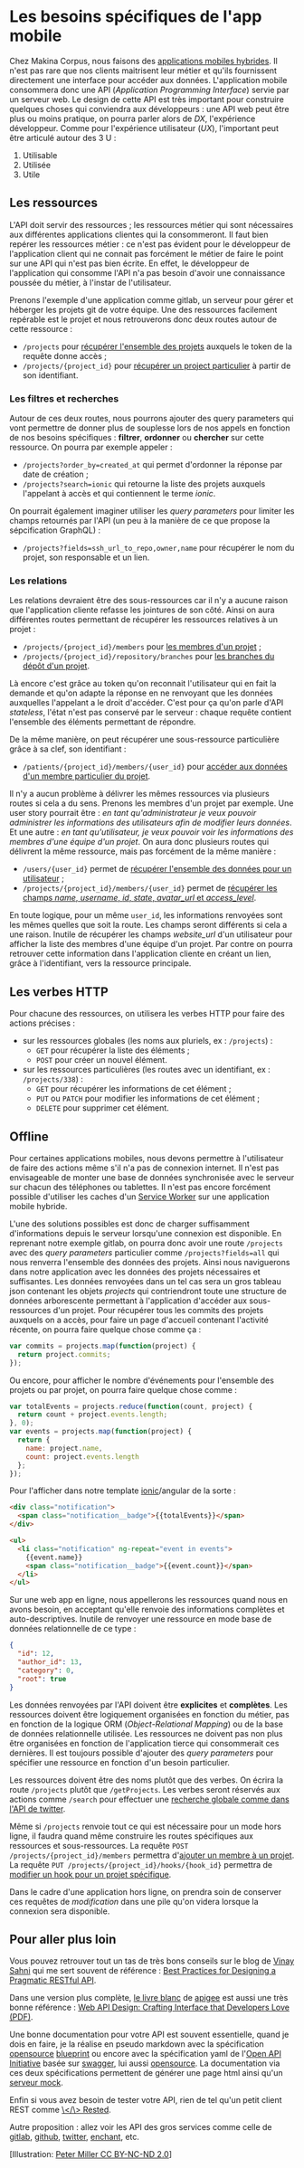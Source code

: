 # Les besoins spécifiques de l'app mobile

Chez Makina Corpus, nous faisons des [applications mobiles hybrides](http://edit.makina-corpus.com/blog/metier/2016/quelle-solution-pour-mon-application-mobile-hybride).
Il n'est pas rare que nos clients maitrisent leur métier et qu'ils fournissent directement une interface pour accéder aux données.
L'application mobile consommera donc une API (*Application Programming Interface*) servie par un serveur web.
Le design de cette API est très important pour construire quelques choses qui conviendra aux développeurs :
une API web peut être plus ou moins pratique, on pourra parler alors de *DX*, l'expérience développeur.
Comme pour l'expérience utilisateur (*UX*), l'important peut être articulé autour des 3 U :

1. Utilisable
2. Utilisée
3. Utile

## Les ressources

L'API doit servir des ressources ;
les ressources métier qui sont nécessaires aux différentes applications clientes qui la consommeront.
Il faut bien repérer les ressources métier :
ce n'est pas évident pour le développeur de l'application client qui ne connait pas forcément le métier de faire le point sur une API qui n'est pas bien écrite.
En effet, le développeur de l'application qui consomme l'API n'a pas besoin d'avoir une connaissance poussée du métier, à l'instar de l'utilisateur.

Prenons l'exemple d'une application comme gitlab, un serveur pour gérer et héberger les projets git de votre équipe.
Une des ressources facilement repérable est le projet et nous retrouverons donc deux routes autour de cette ressource :

- `/projects` pour [récupérer l'ensemble des projets](http://doc.gitlab.com/ce/api/projects.html#list-projects) auxquels le token de la requête donne accès ;
- `/projects/{project_id}` pour [récupérer un project particulier](http://doc.gitlab.com/ce/api/projects.html#get-single-project) à partir de son identifiant.

### Les filtres et recherches

Autour de ces deux routes, nous pourrons ajouter des query parameters qui vont permettre de donner plus de souplesse lors de nos appels en fonction de nos besoins spécifiques :
**filtrer**, **ordonner** ou **chercher** sur cette ressource.
On pourra par exemple appeler :

- `/projects?order_by=created_at` qui permet d'ordonner la réponse par date de création ;
- `/projects?search=ionic` qui retourne la liste des projets auxquels l'appelant à accès et qui contiennent le terme *ionic*.

On pourrait également imaginer utiliser les *query parameters* pour limiter les champs retournés par l'API (un peu à la manière de ce que propose la sépcification GraphQL) :

- `/projects?fields=ssh_url_to_repo,owner,name` pour récupérer le nom du projet, son responsable et un lien.

### Les relations

Les relations devraient être des sous-ressources car il n'y a aucune raison que l'application cliente refasse les jointures de son côté.
Ainsi on aura différentes routes permettant de récupérer les ressources relatives à un projet :

- `/projects/{project_id}/members` pour [les membres d'un projet](http://doc.gitlab.com/ce/api/projects.html#list-project-team-members) ;
- `/projects/{project_id}/repository/branches` pour [les branches du dépôt d'un projet](http://doc.gitlab.com/ce/api/projects.html#list-branches).

Là encore c'est grâce au token qu'on reconnait l'utilisateur qui en fait la demande et qu'on adapte la réponse en ne renvoyant que les données auxquelles l'appelant a le droit d'accéder.
C'est pour ça qu'on parle d'API *stateless*, l'état n'est pas conservé par le serveur :
chaque requête contient l'ensemble des éléments permettant de répondre.

De la même manière, on peut récupérer une sous-ressource particulière grâce à sa clef, son identifiant :

- `/patients/{project_id}/members/{user_id}` pour [accéder aux données d'un membre particulier du projet](http://doc.gitlab.com/ce/api/projects.html#get-project-team-member).

Il n'y a aucun problème à délivrer les mêmes ressources via plusieurs routes si cela a du sens.
Prenons les membres d'un projet par exemple.
Une user story pourrait être :
*en tant qu'administrateur je veux pouvoir administrer les informations des utilisateurs afin de modifier leurs données*.
Et une autre :
*en tant qu'utilisateur, je veux pouvoir voir les informations des membres d'une équipe d'un projet*.
On aura donc plusieurs routes qui délivrent la même ressource, mais pas forcément de la même manière :

- `/users/{user_id}` permet de [récupérer l'ensemble des données pour un utilisateur](http://doc.gitlab.com/ce/api/users.html#for-user) ;
- `/projects/{project_id}/members/{user_id}` permet de [récupérer les champs *name*, *username*, *id*, *state*, *avatar_url* et *access_level*](http://doc.gitlab.com/ce/api/projects.html#get-project-team-member).

En toute logique, pour un même `user_id`, les informations renvoyées sont les mêmes quelles que soit la route.
Les champs seront différents si cela a une raison. Inutile de récupérer les champs *website_url* d'un utilisateur pour afficher la liste des membres d'une équipe d'un projet.
Par contre on pourra retrouver cette information dans l'application cliente en créant un lien, grâce à l'identifiant, vers la ressource principale.

## Les verbes HTTP

Pour chacune des ressources, on utilisera les verbes HTTP pour faire des actions précises :

- sur les ressources globales (les noms aux pluriels, ex : `/projects`) :
    - `GET` pour récupérer la liste des éléments ;
    - `POST` pour créer un nouvel élément.
- sur les ressources particulières (les routes avec un identifiant, ex : `/projects/338`) :
    - `GET` pour récupérer les informations de cet élément ;
    - `PUT` ou `PATCH` pour modifier les informations de cet élément ;
    - `DELETE` pour supprimer cet élément.

## Offline

Pour certaines applications mobiles, nous devons permettre à l'utilisateur de faire des actions même s'il n'a pas de connexion internet.
Il n'est pas envisageable de monter une base de données synchronisée avec le serveur sur chacun des téléphones ou tablettes.
Il n'est pas encore forcément possible d'utiliser les caches d'un [Service Worker](https://edit.makina-corpus.com/blog/metier/2016/decouvrir-le-service-worker) sur une application mobile hybride.

L'une des solutions possibles est donc de charger suffisamment d'informations depuis le serveur lorsqu'une connexion est disponible.
En reprenant notre exemple gitlab, on pourra donc avoir une route `/projects` avec des *query parameters* particulier comme `/projects?fields=all` qui nous renverra l'ensemble des données des projets.
Ainsi nous naviguerons dans notre application avec les données des projets nécessaires et suffisantes.
Les données renvoyées dans un tel cas sera un gros tableau json contenant les objets *projects* qui contriendront toute une structure de données arborescente permettant à l'application d'accéder aux sous-ressources d'un projet.
Pour récupérer tous les commits des projets auxquels on a accès, pour faire un page d'accueil contenant l'activité récente, on pourra faire quelque chose comme ça :

``` javascript
var commits = projects.map(function(project) {
  return project.commits;
});
```
Ou encore, pour afficher le nombre d'événements pour l'ensemble des projets ou par projet, on pourra faire quelque chose comme :

```javascript
var totalEvents = projects.reduce(function(count, project) {
  return count + project.events.length;
}, 0);
var events = projects.map(function(project) {
  return {
    name: project.name,
    count: project.events.length
  };
});
```

Pour l'afficher dans notre template [ionic](http://edit.makina-corpus.com/blog/metier/2015/bien-demarrer-avec-ionic)/angular de la sorte :

```html
<div class="notification">
  <span class="notification__badge">{{totalEvents}}</span>
</div>

<ul>
  <li class="notification" ng-repeat="event in events">
    {{event.name}}
    <span class="notification__badge">{{event.count}}</span>
  </li>
</ul>
```

Sur une web app en ligne, nous appellerons les ressources quand nous en avons besoin, en acceptant qu'elle renvoie des informations complètes et auto-descriptives.
Inutile de renvoyer une ressource en mode base de données relationnelle de ce type :

``` json
{
  "id": 12,
  "author_id": 13,
  "category": 0,
  "root": true
}
```

Les données renvoyées par l'API doivent être **explicites** et **complètes**.
Les ressources doivent être logiquement organisées en fonction du  métier, pas en fonction de la logique ORM (*Object-Relational Mapping*) ou de la base de données relationnelle utilisée.
Les ressources ne doivent pas non plus être organisées en fonction de l'application tierce qui consommerait ces dernières.
Il est toujours possible d'ajouter des *query parameters* pour spécifier une ressource en fonction d'un besoin particulier.

Les ressources doivent être des noms plutôt que des verbes.
On écrira la route `/projects` plutôt que `/getProjects`.
Les verbes seront réservés aux actions comme `/search` pour effectuer une [recherche globale comme dans l'API de twitter](https://dev.twitter.com/rest/public/search).

Même si `/projects` renvoie tout ce qui est nécessaire pour un mode hors ligne, il faudra quand même construire les routes spécifiques aux ressources et sous-ressources.
La requête `POST /projects/{project_id}/members` permettra d'[ajouter un membre à un projet](http://doc.gitlab.com/ce/api/projects.html#add-project-team-member).
La requête `PUT /projects/{project_id}/hooks/{hook_id}` permettra de [modifier un hook pour un projet spécifique](http://doc.gitlab.com/ce/api/projects.html#edit-project-hook).

Dans le cadre d'une application hors ligne, on prendra soin de conserver ces requêtes de *modification* dans une pile qu'on videra lorsque la connexion sera disponible.

## Pour aller plus loin

Vous pouvez retrouver tout un tas de très bons conseils sur le blog de [Vinay Sahni](http://twitter.com/veesahni) qui me sert souvent de référence : [Best Practices for Designing a Pragmatic RESTful API](http://www.vinaysahni.com/best-practices-for-a-pragmatic-restful-api).

Dans une version plus complète, [le livre blanc](https://apigee.com/about/resources/ebooks/web-api-design) de [apigee](https://apigee.com/about/) est aussi une très bonne référence : [Web API Design: Crafting Interface that Developers Love (PDF)](https://pages.apigee.com/rs/351-WXY-166/images/ebook-2013-03-wad.pdf).

Une bonne documentation pour votre API est souvent essentielle, quand je dois en faire, je la réalise en pseudo markdown avec la spécification [opensource](https://github.com/apiaryio/api-blueprint) [blueprint](https://apiblueprint.org/) ou encore avec la spécification yaml de l'[Open API Initiative](https://openapis.org/specification) basée sur [swagger](http://swagger.io/), lui aussi [opensource](https://github.com/swagger-api).
La documentation via ces deux spécifications permettent de générer une page html ainsi qu'un [serveur mock](https://apiblueprint.org/tools.html).

Enfin si vous avez besoin de tester votre API, rien de tel qu'un petit client REST comme [\\</\\> Rested](https://github.com/esphen/RESTED).

Autre proposition : allez voir les API des gros services comme celle de [gitlab](http://doc.gitlab.com/ce/api/), [github](https://developer.github.com/v3/), [twitter](https://dev.twitter.com/rest/public), [enchant](http://dev.enchant.com/api/v1), etc.


[Illustration: [Peter Miller CC BY-NC-ND 2.0](https://flic.kr/p/quxQih)]
